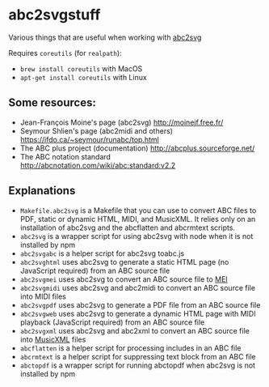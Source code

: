 # abc2svgstuff
Various things that are useful when working with [abc2svg](https://chiselapp.com/user/moinejf/repository/abc2svg/doc/trunk/README.md)

Requires `coreutils` (for `realpath`):
* `brew install coreutils` with MacOS
* `apt-get install coreutils` with Linux

## Some resources:
* Jean-François Moine's page (abc2svg) <http://moinejf.free.fr/>
* Seymour Shlien's page (abc2midi and others) <https://ifdo.ca/~seymour/runabc/top.html>
* The ABC plus project (documentation) <http://abcplus.sourceforge.net/>
* The ABC notation standard <http://abcnotation.com/wiki/abc:standard:v2.2>

## Explanations
* `Makefile.abc2svg` is a Makefile that you can use to convert ABC files to PDF, static or dynamic HTML, MIDI, and MusicXML.
  It relies only on an installation of abc2svg and the abcflatten and abcrmtext scripts.
* `abc2svg` is a wrapper script for using abc2svg with node when it is not installed by npm
* `abc2svgabc` is a helper script for abc2svg toabc.js
* `abc2svghtml` uses abc2svg to generate a static HTML page (no JavaScript required) from an ABC source file
* `abc2svgmei` uses abc2svg to convert an ABC source file to [MEI](https://music-encoding.org/)
* `abc2svgmidi` uses abc2svg and abc2midi to convert an ABC source file into MIDI files
* `abc2svgpdf` uses abc2svg to generate a PDF file from an ABC source file
* `abc2svgweb` uses abc2svg to generate a dynamic HTML page with MIDI playback (JavaScript required) from an ABC source file
* `abc2svgxml` uses abc2svg and abc2xml to convert an ABC source file into [MusicXML](https://www.musicxml.com/) files
* `abcflatten` is a helper script for processing includes in an ABC file
* `abcrmtext` is a helper script for suppressing text block from an ABC file
* `abctopdf` is a wrapper script for running abctopdf when abc2svg is not installed by npm

